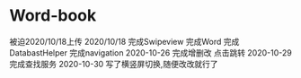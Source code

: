 # Word-book
被迫2020/10/18上传
2020/10/18 完成Swipeview 完成Word 完成DatabastHelper 完成navigation
2020-10-26 完成增删改 点击跳转
2020-10-29 完成查找服务
2020-10-30 写了横竖屏切换,随便改改就行了
